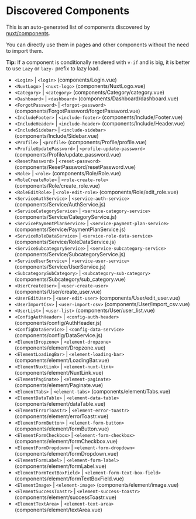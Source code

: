# Discovered Components

This is an auto-generated list of components discovered by [nuxt/components](https://github.com/nuxt/components).

You can directly use them in pages and other components without the need to import them.

**Tip:** If a component is conditionally rendered with `v-if` and is big, it is better to use `Lazy` or `lazy-` prefix to lazy load.

- `<Login>` | `<login>` (components/Login.vue)
- `<NuxtLogo>` | `<nuxt-logo>` (components/NuxtLogo.vue)
- `<Category>` | `<category>` (components/Category/category.vue)
- `<Dashboard>` | `<dashboard>` (components/Dashboard/dashboard.vue)
- `<ForgotPassword>` | `<forgot-password>` (components/ForgotPassword/forgotPassword.vue)
- `<IncludeFooter>` | `<include-footer>` (components/Include/Footer.vue)
- `<IncludeHeader>` | `<include-header>` (components/Include/Header.vue)
- `<IncludeSidebar>` | `<include-sidebar>` (components/Include/Sidebar.vue)
- `<Profile>` | `<profile>` (components/Profile/profile.vue)
- `<ProfileUpdatePassword>` | `<profile-update-password>` (components/Profile/update_password.vue)
- `<ResetPassword>` | `<reset-password>` (components/ResetPassword/resetPassword.vue)
- `<Role>` | `<role>` (components/Role/Role.vue)
- `<RoleCreateRole>` | `<role-create-role>` (components/Role/create_role.vue)
- `<RoleEditRole>` | `<role-edit-role>` (components/Role/edit_role.vue)
- `<ServiceAuthService>` | `<service-auth-service>` (components/Service/AuthService.js)
- `<ServiceCategoryService>` | `<service-category-service>` (components/Service/CategoryService.js)
- `<ServicePaymentPlanService>` | `<service-payment-plan-service>` (components/Service/PaymentPlanService.js)
- `<ServiceRoleDataService>` | `<service-role-data-service>` (components/Service/RoleDataService.js)
- `<ServiceSubcategoryService>` | `<service-subcategory-service>` (components/Service/SubcategoryService.js)
- `<ServiceUserService>` | `<service-user-service>` (components/Service/UserService.js)
- `<SubcategorySubCategory>` | `<subcategory-sub-category>` (components/Subcategory/sub_category.vue)
- `<UserCreateUser>` | `<user-create-user>` (components/User/create_user.vue)
- `<UserEditUser>` | `<user-edit-user>` (components/User/edit_user.vue)
- `<UserImportCsv>` | `<user-import-csv>` (components/User/import_csv.vue)
- `<UserList>` | `<user-list>` (components/User/user_list.vue)
- `<ConfigAuthHeader>` | `<config-auth-header>` (components/config/AuthHeader.js)
- `<ConfigDataService>` | `<config-data-service>` (components/config/DataService.js)
- `<ElementDropzone>` | `<element-dropzone>` (components/element/Dropzone.vue)
- `<ElementLoadingBar>` | `<element-loading-bar>` (components/element/LoadingBar.vue)
- `<ElementNuxtLink>` | `<element-nuxt-link>` (components/element/NuxtLink.vue)
- `<ElementPaginate>` | `<element-paginate>` (components/element/Paginate.vue)
- `<ElementTabs>` | `<element-tabs>` (components/element/Tabs.vue)
- `<ElementDataTable>` | `<element-data-table>` (components/element/dataTable.vue)
- `<ElementErrorToastr>` | `<element-error-toastr>` (components/element/errorToastr.vue)
- `<ElementFormButton>` | `<element-form-button>` (components/element/formButton.vue)
- `<ElementFormCheckbox>` | `<element-form-checkbox>` (components/element/formCheckbox.vue)
- `<ElementFormDropdown>` | `<element-form-dropdown>` (components/element/formDropdown.vue)
- `<ElementFormLabel>` | `<element-form-label>` (components/element/formLabel.vue)
- `<ElementFormTextBoxField>` | `<element-form-text-box-field>` (components/element/formTextBoxField.vue)
- `<ElementImage>` | `<element-image>` (components/element/image.vue)
- `<ElementSuccessToastr>` | `<element-success-toastr>` (components/element/successToastr.vue)
- `<ElementTextArea>` | `<element-text-area>` (components/element/textArea.vue)
